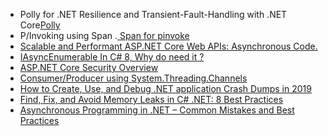 * Polly for .NET Resilience and Transient-Fault-Handling with .NET Core[Polly](https://www.telerik.com/blogs/using-polly-for-net-resilience-and-transient-fault-handling-with-net-core)
* P/Invoking using Span<T> .[ Span<T> for pinvoke](https://medium.com/@antao.almada/p-invoking-using-span-t-a398b86f95d3)
* [Scalable and Performant ASP.NET Core Web APIs: Asynchronous Code.](https://www.carlrippon.com/scalable-and-performant-asp-net-core-web-apis-asynchronous-operations/)
* [IAsyncEnumerable In C# 8, Why do need it ?](https://dotnetcoretutorials.com/2019/01/09/iasyncenumerable-in-c-8/)
* [ASP.NET Core Security Overview](https://www.codeproject.com/Articles/1221846/ASP-NET-Core-Security-Overview)
* [Consumer/Producer using System.Threading.Channels](https://sachabarbs.wordpress.com/2018/11/28/system-threading-channels/)
* [How to Create, Use, and Debug .NET application Crash Dumps in 2019](https://michaelscodingspot.com/how-to-create-use-and-debug-net-application-crash-dumps-in-2019/#Debug-Dumps)
* [Find, Fix, and Avoid Memory Leaks in C# .NET: 8 Best Practices](https://michaelscodingspot.com/find-fix-and-avoid-memory-leaks-in-c-net-8-best-practices/)
* [Asynchronous Programming in .NET – Common Mistakes and Best Practices](https://www.codeproject.com/Articles/1246010/Asynchronous-Programming-in-NET-Common-Mistakes-an)


